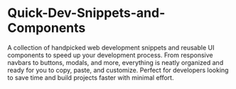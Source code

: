 # Quick-Dev-Snippets-and-Components
A collection of handpicked web development snippets and reusable UI components to speed up your development process. From responsive navbars to buttons, modals, and more, everything is neatly organized and ready for you to copy, paste, and customize. Perfect for developers looking to save time and build projects faster with minimal effort.
